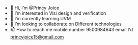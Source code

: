 - 👋 Hi, I’m @Princy Joice 
- 👀 I’m interested in Vlsi design and verification 
- 🌱 I’m currently learning UVM
- 💞️ I’m looking to collaborate on Different technologies 
- 📫 How to reach me mobile number 9500984643 email I'd princyjoice15@gmail.com 

<!---
Princyjf/Princyjf is a ✨ special ✨ repository because its `README.md` (this file) appears on your GitHub profile.
You can click the Preview link to take a look at your changes.
--->
